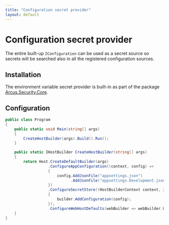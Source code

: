 ```yaml
---
title: "Configuration secret provider"
layout: default
---
```


# Configuration secret provider
The entire built-up `IConfiguration` can be used as a secret source so secrets will be searched also in all the registered configuration sources.

## Installation
The environment variable secret provider is built-in as part of the package [Arcus.Security.Core](https://www.nuget.org/packages/Arcus.Security.Core).

## Configuration

```csharp
public class Program
{
    public static void Main(string[] args)
    {
        CreateHostBuilder(args).Build().Run();
    }

    public static IHostBuilder CreateHostBuilder(string[] args)
    {    
        return Host.CreateDefaultBuilder(args)
                   .ConfigureAppConfiguration((context, config) => 
                   {
                       config.AddJsonFile("appsettings.json")
                             .AddJsonFile("appsettings.Development.json");
                   })
                   .ConfigureSecretStore((HostBuilderContext context, IConfiguration config, SecretStoreBuilder builder) =>
                   {
                       builder.AddConfiguration(config);
                   });
                   .ConfigureWebHostDefaults(webBuilder => webBuilder.UseStartup<Startup>());
    }
}
```